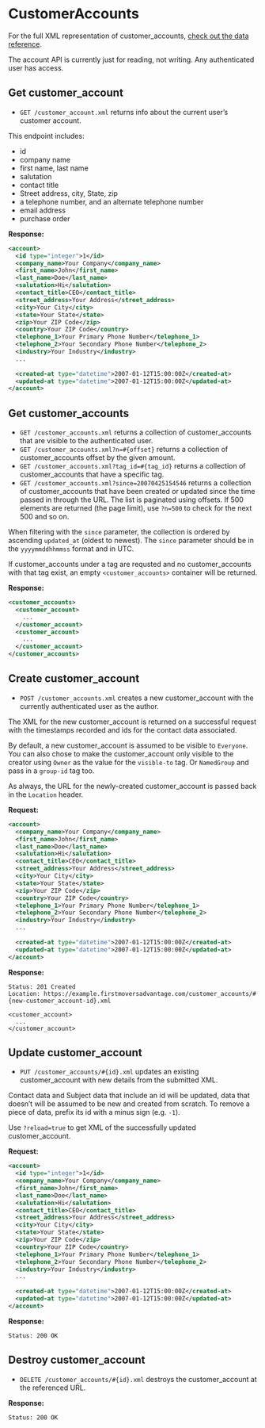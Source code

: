 CustomerAccounts
================

For the full XML representation of customer_accounts, [check out the data reference](https://github.com/firstmoversadvantage/api.movingleads.com/blob/master/sections/data_reference.md#customer_account).

The account API is currently just for reading, not writing. Any authenticated user has access.

<!-- 
      customer_accounts GET    /customer_accounts(.:format)           customer_accounts#index
                        POST   /customer_accounts(.:format)           customer_accounts#create
   new_customer_account GET    /customer_accounts/new(.:format)       customer_accounts#new
  edit_customer_account GET    /customer_accounts/:id/edit(.:format)  customer_accounts#edit
       customer_account GET    /customer_accounts/:id(.:format)       customer_accounts#show
                        PUT    /customer_accounts/:id(.:format)       customer_accounts#update
                        DELETE /customer_accounts/:id(.:format)       customer_accounts#destroy
 -->


Get customer_account
-----------

* `GET /customer_account.xml` returns info about the current user’s customer account.

This endpoint includes:

* id
* company name
* first name, last name
* salutation
* contact title
* Street address, city, State, zip
* a telephone number, and an alternate telephone number
* email address
* purchase order


**Response:**

``` xml
<account>
  <id type="integer">1</id>
  <company_name>Your Company</company_name>
  <first_name>John</first_name>
  <last_name>Doe</last_name>
  <salutation>Hi</salutation>
  <contact_title>CEO</contact_title>
  <street_address>Your Address</street_address>
  <city>Your City</city>
  <state>Your State</state>
  <zip>Your ZIP Code</zip>
  <country>Your ZIP Code</country>
  <telephone_1>Your Primary Phone Number</telephone_1>
  <telephone_2>Your Secondary Phone Number</telephone_2>
  <industry>Your Industry</industry>
  ...
  
  <created-at type="datetime">2007-01-12T15:00:00Z</created-at>
  <updated-at type="datetime">2007-01-12T15:00:00Z</updated-at>
</account>
```


Get customer_accounts
-------------

* `GET /customer_accounts.xml` returns a collection of customer_accounts that are visible to the authenticated user.
* `GET /customer_accounts.xml?n=#{offset}` returns a collection of customer_accounts offset by the given amount.
* `GET /customer_accounts.xml?tag_id=#{tag_id}` returns a collection of customer_accounts that have a specific tag.
* `GET /customer_accounts.xml?since=20070425154546` returns a collection of customer_accounts that have been created or updated since the time passed in through the URL. 
The list is paginated using offsets. If 500 elements are returned (the page limit), use `?n=500` to check for the next 500 and so on.

When filtering with the `since` parameter, the collection is ordered by ascending `updated_at` (oldest to newest). The `since` parameter should be in the `yyyymmddhhmmss` format and in UTC.

If customer_accounts under a tag are requsted and no customer_accounts with that tag exist, an empty `<customer_accounts>` container will be returned.

**Response:**

``` xml
<customer_accounts>
  <customer_account>
    ...
  </customer_account>
  <customer_account>
    ...
  </customer_account>
</customer_accounts>
```


Create customer_account
--------------

* `POST /customer_accounts.xml` creates a new customer_account with the currently authenticated user as the author.

The XML for the new customer_account is returned on a successful request with the timestamps recorded and ids for the contact data associated.

By default, a new customer_account is assumed to be visible to `Everyone`. You can also chose to make the customer_account only visible to the creator using `Owner` as the value for the `visible-to` tag. Or `NamedGroup` and pass in a `group-id` tag too.

As always, the URL for the newly-created customer_account is passed back in the `Location` header.

**Request:**

``` xml
<account>
  <company_name>Your Company</company_name>
  <first_name>John</first_name>
  <last_name>Doe</last_name>
  <salutation>Hi</salutation>
  <contact_title>CEO</contact_title>
  <street_address>Your Address</street_address>
  <city>Your City</city>
  <state>Your State</state>
  <zip>Your ZIP Code</zip>
  <country>Your ZIP Code</country>
  <telephone_1>Your Primary Phone Number</telephone_1>
  <telephone_2>Your Secondary Phone Number</telephone_2>
  <industry>Your Industry</industry>
  ...
  
  <created-at type="datetime">2007-01-12T15:00:00Z</created-at>
  <updated-at type="datetime">2007-01-12T15:00:00Z</updated-at>
</account>
```

**Response:**

    Status: 201 Created
    Location: https://example.firstmoversadvantage.com/customer_accounts/#{new-customer_account-id}.xml

    <customer_account>
      ...
    </customer_account>


Update customer_account
--------------

* `PUT /customer_accounts/#{id}.xml` updates an existing customer_account with new details from the submitted XML.

Contact data and Subject data that include an id will be updated, data that doesn’t will be assumed to be new and created from scratch. To remove a piece of data, prefix its id with a minus sign (e.g. `-1`).

Use `?reload=true` to get XML of the successfully updated customer_account.

**Request:**

``` xml
<account>
  <id type="integer">1</id>
  <company_name>Your Company</company_name>
  <first_name>John</first_name>
  <last_name>Doe</last_name>
  <salutation>Hi</salutation>
  <contact_title>CEO</contact_title>
  <street_address>Your Address</street_address>
  <city>Your City</city>
  <state>Your State</state>
  <zip>Your ZIP Code</zip>
  <country>Your ZIP Code</country>
  <telephone_1>Your Primary Phone Number</telephone_1>
  <telephone_2>Your Secondary Phone Number</telephone_2>
  <industry>Your Industry</industry>
  ...
  
  <created-at type="datetime">2007-01-12T15:00:00Z</created-at>
  <updated-at type="datetime">2007-01-12T15:00:00Z</updated-at>
</account>
```

**Response:**

    Status: 200 OK


Destroy customer_account
---------------

* `DELETE /customer_accounts/#{id}.xml` destroys the customer_account at the referenced URL.

**Response:**

    Status: 200 OK